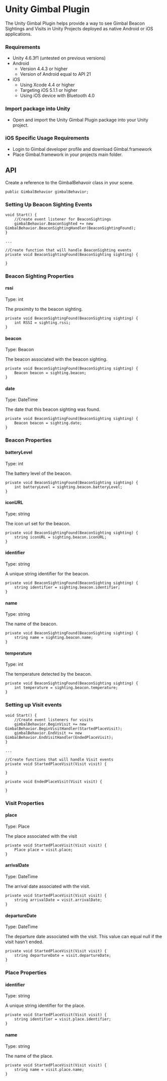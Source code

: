 # Unity Gimbal Plugin

The Unity Gimbal Plugin helps provide a way to see Gimbal Beacon Sightings and Visits in Unity Projects deployed as native Android or iOS applications.

### Requirements

* Unity 4.6.3f1 (untested on previous versions)
* Android
    * Version 4.4.3 or higher
    * Version of Android equal to API 21
* iOS
    * Using Xcode 4.4 or higher
    * Targeting iOS 5.1.1 or higher
    * Using iOS device with Bluetooth 4.0

### Import package into Unity

* Open and import the Unity Gimbal Plugin package into your Unity project.

### iOS Specific Usage Requirements

* Login to Gimbal developer profile and download Gimbal.framework
* Place Gimbal.framework in your projects main folder.

## API

Create a reference to the GimbalBehavoir class in your scene.

    public GimbalBehavior gimbalBehavior;

### Setting Up Beacon Sighting Events
    
    void Start() {
        //Create event listener for BeaconSightings
        gimbalBehavior.BeaconSighted += new GimbalBehavior.BeaconSightingHandler(BeaconSightingFound);
    }
    
    ...

    //Create function that will handle BeaconSighting events
    private void BeaconSightingFound(BeaconSighting sighting) {
        
    }

### Beacon Sighting Properties

#### rssi

Type: int

The proximity to the beacon sighting.

    private void BeaconSightingFound(BeaconSighting sighting) {
        int RSSI = sighting.rssi;
    }

#### beacon

Type: Beacon

The beacon associated with the beacon sighting.

    private void BeaconSightingFound(BeaconSighting sighting) {
        Beacon beacon = sighting.beacon;
    }

#### date

Type: DateTime

The date that this beacon sighting was found.

    private void BeaconSightingFound(BeaconSighting sighting) {
        Beacon beacon = sighting.date;
    }

### Beacon Properties

#### batteryLevel

Type: int

The battery level of the beacon.

    private void BeaconSightingFound(BeaconSighting sighting) {
        int batteryLevel = sighting.beacon.batteryLevel;
    }

#### iconURL

Type: string

The icon url set for the beacon.

    private void BeaconSightingFound(BeaconSighting sighting) {
        string iconURL = sighting.beacon.iconURL;
    }

#### identifier

Type: string

A unique string identifier for the beacon.

    private void BeaconSightingFound(BeaconSighting sighting) {
        string identifier = sighting.beacon.identifier;
    }

#### name

Type: string

The name of the beacon.

    private void BeaconSightingFound(BeaconSighting sighting) {
        string name = sighting.beacon.name;
    }

#### temperature

Type: int

The temperature detected by the beacon.

    private void BeaconSightingFound(BeaconSighting sighting) {
        int temperature = sighting.beacon.temperature;
    }

### Setting up Visit events

    void Start() {
        //Create event listeners for visits
        gimbalBehavior.BeginVisit += new GimbalBehavior.BeginVisitHandler(StartedPlaceVisit);
        gimbalBehavior.EndVisit += new GimbalBehavior.EndVisitHandler(EndedPlaceVisit);
    }
    
    ...
    
    //Create functions that will handle Visit events
    private void StartedPlaceVisit(Visit visit) {
        
    }

    private void EndedPlaceVisit(Visit visit) {

    }

### Visit Properties

#### place

Type: Place

The place associated with the visit

    private void StartedPlaceVisit(Visit visit) {
        Place place = visit.place;
    }

#### arrivalDate

Type: DateTime

The arrival date associated with the visit.

    private void StartedPlaceVisit(Visit visit) {
        string arrivalDate = visit.arrivalDate;
    }

#### departureDate

Type: DateTime

The departure date associated with the visit. This value can equal null if the visit hasn't ended.

    private void StartedPlaceVisit(Visit visit) {
        string departureDate = visit.departureDate;
    }

### Place Properties

#### identifier

Type: string

A unique string identifier for the place.

    private void StartedPlaceVisit(Visit visit) {
        string identifier = visit.place.identifier;
    }

#### name

Type: string

The name of the place.

    private void StartedPlaceVisit(Visit visit) {
        string name = visit.place.name;
    }



